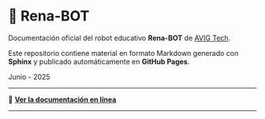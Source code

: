 # 📘 Rena-BOT 

Documentación oficial del robot educativo **Rena-BOT** de [AVIG Tech](https://github.com/AvigTech-Labs).

Este repositorio contiene material en formato Markdown generado con **Sphinx** y publicado automáticamente en **GitHub Pages**.

Junio - 2025

---

🚀 **[Ver la documentación en línea](https://avigtech-labs.github.io/ros2-basico-espe/)**

---
